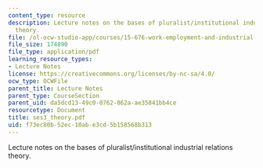 ```yaml
---
content_type: resource
description: Lecture notes on the bases of pluralist/institutional industrial relations
  theory.
file: /ol-ocw-studio-app/courses/15-676-work-employment-and-industrial-relations-theory-spring-2008/f73ec80b52ec10abe3cd5b158568b313_ses3_theory.pdf
file_size: 174890
file_type: application/pdf
learning_resource_types:
- Lecture Notes
license: https://creativecommons.org/licenses/by-nc-sa/4.0/
ocw_type: OCWFile
parent_title: Lecture Notes
parent_type: CourseSection
parent_uid: da5dcd13-49c0-0762-862a-ae35841bb4ce
resourcetype: Document
title: ses3_theory.pdf
uid: f73ec80b-52ec-10ab-e3cd-5b158568b313
---
```

Lecture notes on the bases of pluralist/institutional industrial relations theory.